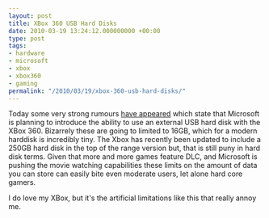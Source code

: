 ```yaml
---
layout: post
title: XBox 360 USB Hard Disks
date: 2010-03-19 13:24:12.000000000 +00:00
type: post
tags:
- hardware
- microsoft
- xbox
- xbox360
- gaming
permalink: "/2010/03/19/xbox-360-usb-hard-disks/"
---
```

Today some very strong rumours [have
appeared](http://www.t3.com/news/xbox-360-to-get-usb-storage-support?=44307) which state that Microsoft is
planning to introduce the ability to use an external USB hard disk with the XBox 360. Bizarrely these are
going to limited to 16GB, which for a modern harddisk is incredibly tiny. The Xbox has recently been updated
to include a 250GB hard disk in the top of the range version but, that is still puny in hard disk terms. Given
that more and more games feature DLC, and Microsoft is pushing the movie watching capabilities these limits on
the amount of data you can store can easily bite even moderate users, let alone hard core gamers.

I do love my XBox, but it's the artificial limitations like this that really annoy me.
